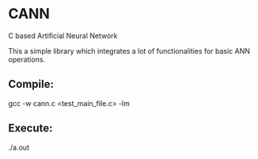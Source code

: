 # CANN
C based Artificial Neural Network

This a simple library which integrates a lot of functionalities for basic ANN operations.

## Compile:
gcc -w cann.c <test_main_file.c> -lm

## Execute:
./a.out
